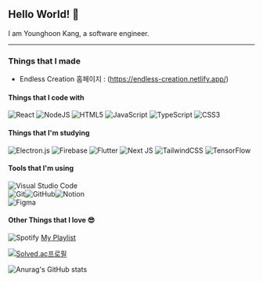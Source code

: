 ## Hello World! 👋
I am Younghoon Kang, a software engineer.
***
### Things that I made
- Endless Creation 홈페이지 : (https://endless-creation.netlify.app/)

#### Things that I code with
![React](https://img.shields.io/badge/react-%2320232a.svg?style=for-the-badge&logo=react&logoColor=%2361DAFB) ![NodeJS](https://img.shields.io/badge/node.js-6DA55F?style=for-the-badge&logo=node.js&logoColor=white) ![HTML5](https://img.shields.io/badge/html5-%23E34F26.svg?style=for-the-badge&logo=html5&logoColor=white) ![JavaScript](https://img.shields.io/badge/javascript-%23323330.svg?style=for-the-badge&logo=javascript&logoColor=%23F7DF1E) ![TypeScript](https://img.shields.io/badge/typescript-%23007ACC.svg?style=for-the-badge&logo=typescript&logoColor=white) ![CSS3](https://img.shields.io/badge/css3-%231572B6.svg?style=for-the-badge&logo=css3&logoColor=white)
#### Things that I'm studying
![Electron.js](https://img.shields.io/badge/Electron-191970?style=for-the-badge&logo=Electron&logoColor=white) ![Firebase](https://img.shields.io/badge/firebase-%23039BE5.svg?style=for-the-badge&logo=firebase) ![Flutter](https://img.shields.io/badge/Flutter-%2302569B.svg?style=for-the-badge&logo=Flutter&logoColor=white) ![Next JS](https://img.shields.io/badge/Next-black?style=for-the-badge&logo=next.js&logoColor=white) ![TailwindCSS](https://img.shields.io/badge/tailwindcss-%2338B2AC.svg?style=for-the-badge&logo=tailwind-css&logoColor=white) ![TensorFlow](https://img.shields.io/badge/TensorFlow-%23FF6F00.svg?style=for-the-badge&logo=TensorFlow&logoColor=white)
#### Tools that I'm using
![Visual Studio Code](https://img.shields.io/badge/Visual%20Studio%20Code-0078d7.svg?style=for-the-badge&logo=visual-studio-code&logoColor=white)   
![Git](https://img.shields.io/badge/git-%23F05033.svg?style=for-the-badge&logo=git&logoColor=white)![GitHub](https://img.shields.io/badge/github-%23121011.svg?style=for-the-badge&logo=github&logoColor=white)![Notion](https://img.shields.io/badge/Notion-%23000000.svg?style=for-the-badge&logo=notion&logoColor=white)   
![Figma](https://img.shields.io/badge/figma-%23F24E1E.svg?style=for-the-badge&logo=figma&logoColor=white)
#### Other Things that I love 😎
![Spotify](https://img.shields.io/badge/Spotify-1ED760?style=for-the-badge&logo=spotify&logoColor=white) [My Playlist](https://open.spotify.com/playlist/5osXJjGRm66PyLHANmizy0?si=84469f9e35de4cef)   

[![Solved.ac프로필](http://mazassumnida.wtf/api/v2/generate_badge?boj=kangyh61)](https://solved.ac/kangyh61)

![Anurag's GitHub stats](https://github-readme-stats.vercel.app/api?username=STkangyh&show_icons=true&theme=radical)
<!--
**STkangyh/STkangyh** is a ✨ _special_ ✨ repository because its `README.md` (this file) appears on your GitHub profile.

Here are some ideas to get you started:

- 🔭 I’m currently working on ...
- 🌱 I’m currently learning ...
- 👯 I’m looking to collaborate on ...
- 🤔 I’m looking for help with ...
- 💬 Ask me about ...
- 📫 How to reach me: ...
- 😄 Pronouns: ...
- ⚡ Fun fact: ...
-->
